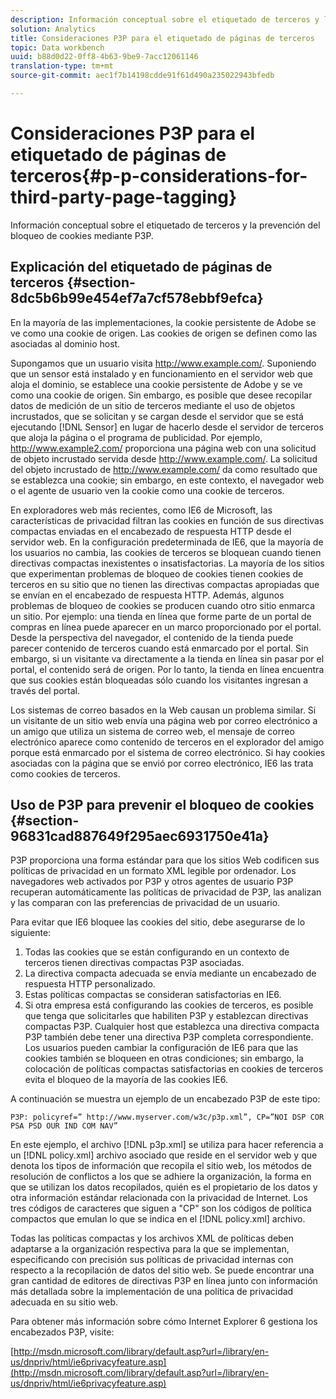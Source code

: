 ```yaml
---
description: Información conceptual sobre el etiquetado de terceros y la prevención del bloqueo de cookies mediante P3P.
solution: Analytics
title: Consideraciones P3P para el etiquetado de páginas de terceros
topic: Data workbench
uuid: b88d0d22-0ff8-4b63-9be9-7acc12061146
translation-type: tm+mt
source-git-commit: aec1f7b14198cdde91f61d490a235022943bfedb

---
```



# Consideraciones P3P para el etiquetado de páginas de terceros{#p-p-considerations-for-third-party-page-tagging}

Información conceptual sobre el etiquetado de terceros y la prevención del bloqueo de cookies mediante P3P.

## Explicación del etiquetado de páginas de terceros {#section-8dc5b6b99e454ef7a7cf578ebbf9efca}

En la mayoría de las implementaciones, la cookie persistente de Adobe se ve como una cookie de origen. Las cookies de origen se definen como las asociadas al dominio host.

Supongamos que un usuario visita http://www.example.com/. Suponiendo que un sensor está instalado y en funcionamiento en el servidor web que aloja el dominio, se establece una cookie persistente de Adobe y se ve como una cookie de origen. Sin embargo, es posible que desee recopilar datos de medición de un sitio de terceros mediante el uso de objetos incrustados, que se solicitan y se cargan desde el servidor que se está ejecutando [!DNL Sensor] en lugar de hacerlo desde el servidor de terceros que aloja la página o el programa de publicidad. Por ejemplo, http://www.example2.com/ proporciona una página web con una solicitud de objeto incrustado servida desde http://www.example.com/. La solicitud del objeto incrustado de http://www.example.com/ da como resultado que se establezca una cookie; sin embargo, en este contexto, el navegador web o el agente de usuario ven la cookie como una cookie de terceros.

En exploradores web más recientes, como IE6 de Microsoft, las características de privacidad filtran las cookies en función de sus directivas compactas enviadas en el encabezado de respuesta HTTP desde el servidor web. En la configuración predeterminada de IE6, que la mayoría de los usuarios no cambia, las cookies de terceros se bloquean cuando tienen directivas compactas inexistentes o insatisfactorias. La mayoría de los sitios que experimentan problemas de bloqueo de cookies tienen cookies de terceros en su sitio que no tienen las directivas compactas apropiadas que se envían en el encabezado de respuesta HTTP. Además, algunos problemas de bloqueo de cookies se producen cuando otro sitio enmarca un sitio. Por ejemplo: una tienda en línea que forme parte de un portal de compras en línea puede aparecer en un marco proporcionado por el portal. Desde la perspectiva del navegador, el contenido de la tienda puede parecer contenido de terceros cuando está enmarcado por el portal. Sin embargo, si un visitante va directamente a la tienda en línea sin pasar por el portal, el contenido será de origen. Por lo tanto, la tienda en línea encuentra que sus cookies están bloqueadas sólo cuando los visitantes ingresan a través del portal.

Los sistemas de correo basados en la Web causan un problema similar. Si un visitante de un sitio web envía una página web por correo electrónico a un amigo que utiliza un sistema de correo web, el mensaje de correo electrónico aparece como contenido de terceros en el explorador del amigo porque está enmarcado por el sistema de correo electrónico. Si hay cookies asociadas con la página que se envió por correo electrónico, IE6 las trata como cookies de terceros.

## Uso de P3P para prevenir el bloqueo de cookies {#section-96831cad887649f295aec6931750e41a}

P3P proporciona una forma estándar para que los sitios Web codificen sus políticas de privacidad en un formato XML legible por ordenador. Los navegadores web activados por P3P y otros agentes de usuario P3P recuperan automáticamente las políticas de privacidad de P3P, las analizan y las comparan con las preferencias de privacidad de un usuario.

Para evitar que IE6 bloquee las cookies del sitio, debe asegurarse de lo siguiente:

1. Todas las cookies que se están configurando en un contexto de terceros tienen directivas compactas P3P asociadas.
1. La directiva compacta adecuada se envía mediante un encabezado de respuesta HTTP personalizado.
1. Estas políticas compactas se consideran satisfactorias en IE6.
1. Si otra empresa está configurando las cookies de terceros, es posible que tenga que solicitarles que habiliten P3P y establezcan directivas compactas P3P. Cualquier host que establezca una directiva compacta P3P también debe tener una directiva P3P completa correspondiente. Los usuarios pueden cambiar la configuración de IE6 para que las cookies también se bloqueen en otras condiciones; sin embargo, la colocación de políticas compactas satisfactorias en cookies de terceros evita el bloqueo de la mayoría de las cookies IE6.

A continuación se muestra un ejemplo de un encabezado P3P de este tipo:

```
P3P: policyref=” http://www.myserver.com/w3c/p3p.xml”, CP=”NOI DSP COR PSA PSD OUR IND COM NAV”
```

En este ejemplo, el archivo [!DNL p3p.xml] se utiliza para hacer referencia a un [!DNL policy.xml] archivo asociado que reside en el servidor web y que denota los tipos de información que recopila el sitio web, los métodos de resolución de conflictos a los que se adhiere la organización, la forma en que se utilizan los datos recopilados, quién es el propietario de los datos y otra información estándar relacionada con la privacidad de Internet. Los tres códigos de caracteres que siguen a &quot;CP&quot; son los códigos de política compactos que emulan lo que se indica en el [!DNL policy.xml] archivo.

Todas las políticas compactas y los archivos XML de políticas deben adaptarse a la organización respectiva para la que se implementan, especificando con precisión sus políticas de privacidad internas con respecto a la recopilación de datos del sitio web. Se puede encontrar una gran cantidad de editores de directivas P3P en línea junto con información más detallada sobre la implementación de una política de privacidad adecuada en su sitio web.

Para obtener más información sobre cómo Internet Explorer 6 gestiona los encabezados P3P, visite:

[http://msdn.microsoft.com/library/default.asp?url=/library/en-us/dnpriv/html/ie6privacyfeature.asp](http://msdn.microsoft.com/library/default.asp?url=/library/en-us/dnpriv/html/ie6privacyfeature.asp)
